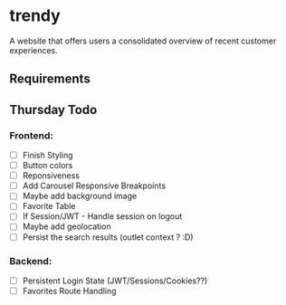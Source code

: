 # trendy
A website that offers users a consolidated overview of recent customer experiences.

## Requirements
 ## Thursday Todo
 ### Frontend:
 * [ ] Finish Styling
 * [ ] Button colors
 * [ ] Reponsiveness
 * [ ] Add Carousel Responsive Breakpoints
 * [ ] Maybe add background image
 * [ ] Favorite Table
 * [ ] If Session/JWT - Handle session on logout
 * [ ] Maybe add geolocation
 * [ ] Persist the search results (outlet context ? :D)

 ### Backend:
 * [ ] Persistent Login State (JWT/Sessions/Cookies??)
 * [ ] Favorites Route Handling